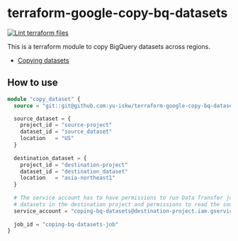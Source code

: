 # terraform-google-copy-bq-datasets
[![Lint terraform files](https://github.com/yu-iskw/terraform-google-copy-bq-datasets/actions/workflows/lint.yml/badge.svg)](https://github.com/yu-iskw/terraform-google-copy-bq-datasets/actions/workflows/lint.yml)

This is a terraform module to copy BigQuery datasets across regions.

- [Copying datasets](https://cloud.google.com/bigquery/docs/copying-datasets)

## How to use
```terraform
module "copy_dataset" {
  source = "git::git@github.com:yu-iskw/terraform-google-copy-bq-datasets.git?ref=v0.2.0"

  source_dataset = {
    project_id = "source-project"
    dataset_id = "source_dataset"
    location   = "US"
  }
  
  destination_dataset = {
    project_id = "destination-project"
    dataset_id = "destination_dataset"
    location   = "asia-northeast1"
  }
  
  # The service account has to have permissions to run Data Transfer jobs and create
  # datasets in the destination project and permissions to read the source dataset.
  service_account = "coping-bq-datasets@destination-project.iam.gserviceaccount.com"
  
  job_id = "coping-bq-datasets-job"
}
```
